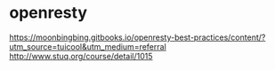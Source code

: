 # openresty
https://moonbingbing.gitbooks.io/openresty-best-practices/content/?utm_source=tuicool&utm_medium=referral
http://www.stuq.org/course/detail/1015
